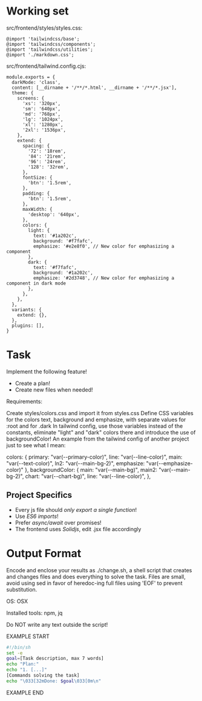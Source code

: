 # Working set

src/frontend/styles/styles.css:
```
@import 'tailwindcss/base';
@import 'tailwindcss/components';
@import 'tailwindcss/utilities';
@import './markdown.css';

```

src/frontend/tailwind.config.cjs:
```
module.exports = {
  darkMode: 'class',
  content: [__dirname + '/**/*.html', __dirname + '/**/*.jsx'],
  theme: {
    screens: {
      'xs': '320px',
      'sm': '640px',
      'md': '768px',
      'lg': '1024px',
      'xl': '1280px',
      '2xl': '1536px',
    },
    extend: {
      spacing: {
        '72': '18rem',
        '84': '21rem',
        '96': '24rem',
        '128': '32rem',
      },
      fontSize: {
        'btn': '1.5rem',
      },
      padding: {
        'btn': '1.5rem',
      },
      maxWidth: {
        'desktop': '640px',
      },
      colors: {
        light: {
          text: '#1a202c',
          background: '#f7fafc',
          emphasize: '#e2e8f0', // New color for emphasizing a component
        },
        dark: {
          text: '#f7fafc',
          background: '#1a202c',
          emphasize: '#2d3748', // New color for emphasizing a component in dark mode
        },
      },
    },
  },
  variants: {
    extend: {},
  },
  plugins: [],
}

```


# Task

Implement the following feature!

- Create a plan!
- Create new files when needed!

Requirements:

Create styles/colors.css and import it from styles.css
Define CSS variables for the colors text, background and emphasize, with separate values for :root and for .dark
In tailwind config, use those variables instead of the constants, eliminate &#34;light&#34; and &#34;dark&#34; colors there and introduce the use of backgroundColor!
An example from the tailwind config of another project just to see what I mean:

colors: {
  primary: &#34;var(--primary-color)&#34;,
  line: &#34;var(--line-color)&#34;,
  main: &#34;var(--text-color)&#34;,
  ln2: &#34;var(--main-bg-2)&#34;,
  emphasize: &#34;var(--emphasize-color)&#34;
},
backgroundColor: {
  main: &#34;var(--main-bg)&#34;,
  main2: &#34;var(--main-bg-2)&#34;,
  chart: &#34;var(--chart-bg)&#34;,
  line: &#34;var(--line-color)&#34;,
},



## Project Specifics

- Every js file should *only export a single function*!
- Use *ES6 imports*!
- Prefer *async/await* over promises!
- The frontend uses *Solidjs*, edit .jsx file accordingly


# Output Format

Encode and enclose your results as ./change.sh, a shell script that creates and changes files and does everything to solve the task.
Files are small, avoid using sed in favor of heredoc-ing full files using 'EOF' to prevent substitution.

OS: OSX

Installed tools: npm, jq


Do NOT write any text outside the script!

EXAMPLE START

```sh
#!/bin/sh
set -e
goal=[Task description, max 7 words]
echo "Plan:"
echo "1. [...]"
[Commands solving the task]
echo "\033[32mDone: $goal\033[0m\n"
```

EXAMPLE END

